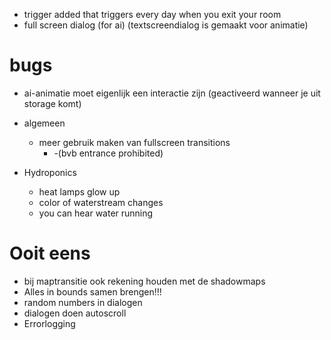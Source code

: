 - trigger added that triggers every day when you exit your room
- full screen dialog (for ai) (textscreendialog is gemaakt voor animatie)

# bugs
- ai-animatie moet eigenlijk een interactie zijn (geactiveerd wanneer je uit storage komt)

- algemeen
    - meer gebruik maken van fullscreen transitions
        - -(bvb entrance prohibited)

- Hydroponics
    - heat lamps glow up
    - color of waterstream changes
    - you can hear water running

# Ooit eens
- bij maptransitie ook rekening houden met de shadowmaps
- Alles in bounds samen brengen!!!
- random numbers in dialogen
- dialogen doen autoscroll
- Errorlogging
